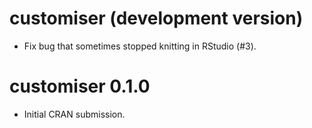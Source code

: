 # customiser (development version)

* Fix bug that sometimes stopped knitting in RStudio (#3).

# customiser 0.1.0

* Initial CRAN submission.
